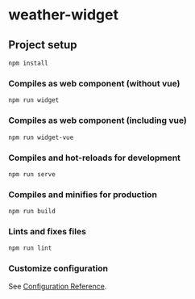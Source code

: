 # weather-widget

## Project setup
```
npm install
```
### Compiles as web component (without vue)
```
npm run widget
```
### Compiles as web component (including vue)
```
npm run widget-vue
```

### Compiles and hot-reloads for development
```
npm run serve
```

### Compiles and minifies for production
```
npm run build
```

### Lints and fixes files
```
npm run lint
```

### Customize configuration
See [Configuration Reference](https://cli.vuejs.org/config/).
